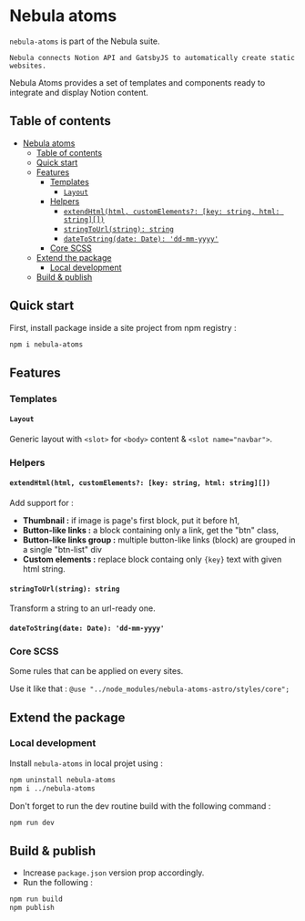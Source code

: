 # Nebula atoms

`nebula-atoms` is part of the Nebula suite.

    Nebula connects Notion API and GatsbyJS to automatically create static websites.

Nebula Atoms provides a set of templates and components ready to integrate and display Notion content.

## Table of contents

- [Nebula atoms](#nebula-atoms)
  - [Table of contents](#table-of-contents)
  - [Quick start](#quick-start)
  - [Features](#features)
    - [Templates](#templates)
      - [`Layout`](#layout)
    - [Helpers](#helpers)
      - [`extendHtml(html, customElements?: [key: string, html: string][])`](#extendhtmlhtml-customelements-key-string-html-string)
      - [`stringToUrl(string): string`](#stringtourlstring-string)
      - [`dateToString(date: Date): 'dd-mm-yyyy'`](#datetostringdate-date-dd-mm-yyyy)
    - [Core SCSS](#core-scss)
  - [Extend the package](#extend-the-package)
    - [Local development](#local-development)
  - [Build \& publish](#build--publish)

## Quick start

First, install package inside a site project from npm registry :

```sh
npm i nebula-atoms
```

## Features

### Templates

#### `Layout`

Generic layout with `<slot>` for `<body>` content & `<slot name="navbar">`.

### Helpers

#### `extendHtml(html, customElements?: [key: string, html: string][])`

Add support for :

- **Thumbnail :** if image is page's first block, put it before h1,
- **Button-like links :** a block containing only a link, get the "btn" class,
- **Button-like links group :** multiple button-like links (block) are grouped in a single "btn-list" div
- **Custom elements :** replace block containg only `{key}` text with given html string.

#### `stringToUrl(string): string`

Transform a string to an url-ready one.

#### `dateToString(date: Date): 'dd-mm-yyyy'`

### Core SCSS

Some rules that can be applied on every sites.

Use it like that : `@use "../node_modules/nebula-atoms-astro/styles/core";`

## Extend the package

### Local development

Install `nebula-atoms` in local projet using :

```sh
npm uninstall nebula-atoms
npm i ../nebula-atoms
```

Don't forget to run the dev routine build with the following command :

```sh
npm run dev
```

## Build & publish

- Increase `package.json` version prop accordingly.
- Run the following :

```sh
npm run build
npm publish
```
